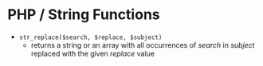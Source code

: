 # PHP / String Functions

- `str_replace($search, $replace, $subject)`
    - returns a string or an array with all occurrences of _search_ in _subject_ replaced with the given _replace_ value
